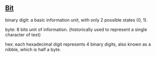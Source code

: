 [Bit](https://en.wikipedia.org/wiki/Bit)
------

binary digit: a basic information unit, with only 2 possible states (0, 1).

byte: 8 bits unit of information. (historically used to represent a single character of text)

hex: each hexadecimal digit represents 4 binary digits, also known as a nibble, which is half a byte.

